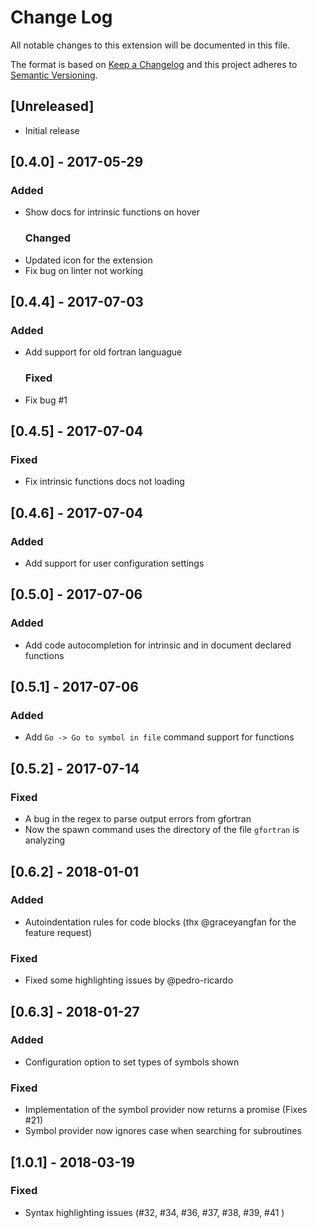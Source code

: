 # Change Log

All notable changes to this extension will be documented in this file.

The format is based on [Keep a Changelog](http://keepachangelog.com/)
and this project adheres to [Semantic Versioning](http://semver.org/).

## [Unreleased]

* Initial release

## [0.4.0] - 2017-05-29

### Added

* Show docs for intrinsic functions on hover
  ### Changed
* Updated icon for the extension
* Fix bug on linter not working

## [0.4.4] - 2017-07-03

### Added

* Add support for old fortran languague
  ### Fixed
* Fix bug #1

## [0.4.5] - 2017-07-04

### Fixed

* Fix intrinsic functions docs not loading

## [0.4.6] - 2017-07-04

### Added

* Add support for user configuration settings

## [0.5.0] - 2017-07-06

### Added

* Add code autocompletion for intrinsic and in document declared functions

## [0.5.1] - 2017-07-06

### Added

* Add `Go -> Go to symbol in file` command support for functions

## [0.5.2] - 2017-07-14

### Fixed

* A bug in the regex to parse output errors from gfortran
* Now the spawn command uses the directory of the file `gfortran` is analyzing

## [0.6.2] - 2018-01-01

### Added

* Autoindentation rules for code blocks (thx @graceyangfan for the feature request)

### Fixed

* Fixed some highlighting issues by @pedro-ricardo

## [0.6.3] - 2018-01-27

### Added

* Configuration option to set types of symbols shown

### Fixed

* Implementation of the symbol provider now returns a promise (Fixes #21)
* Symbol provider now ignores case when searching for subroutines

## [1.0.1] - 2018-03-19

### Fixed

* Syntax highlighting issues (#32, #34, #36, #37, #38, #39, #41 )
